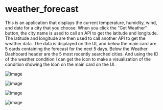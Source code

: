 # weather_forecast
This is an application that displays the current temperature, humidity, wind, and date for a city that you choose. 
When you click the "Get Weather" button, the city name is used to call an API to get the latitude and longitude. 
The latitude and longitude are then used to call another API to get the weather data. 
The data is displayed on the UI, and below the main card are 5 cards containing the forecast for the next 5 days. 
Below the Weather Dashboard header are the 5 most recently searched cities.
And using the ID of the weather condition I can get the icon to make a visualization of the condition showing the Icon on the main card on the UI.

![image](https://github.com/jlcastro1877/weather_forecast/assets/161878013/a08de9c4-b28b-4d64-94b6-2ae4b1c79638)

![image](https://github.com/jlcastro1877/weather_forecast/assets/161878013/940fbedc-488d-459b-9399-60689a43a12d)


![image](https://github.com/jlcastro1877/weather_forecast/assets/161878013/7306a626-d346-4b4a-b09a-f0f4e247fced)

![image](https://github.com/jlcastro1877/weather_forecast/assets/161878013/d4860f7c-0757-48f4-9f88-cd054bf70ece)

